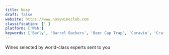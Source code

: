 ```yaml
---
title: Nosy
draft: false 
website: https://www.nosywineclub.com
classification: ['']
platform: ['Web']
keywords: ['Barly', 'Barrel Backers', 'Beer Cap Trap', 'Coravin', 'Craft Beer Club', 'D-Vine', 'DeskBeers', 'Diwiner', 'Empathy Wines by Gary Vaynerchuk', 'Gift Insights', 'Hello Vino', 'Inside Beer', 'RelationUp', 'The Wine List', 'Ullo', 'Uncrk', 'VINEBOX', 'WSH LST', 'Wantt', 'Wine Awesomeness', 'Wine Clubs by Winestyr', 'Wine Glass', 'Wine Ring']
---
```

Wines selected by world-class experts sent to you